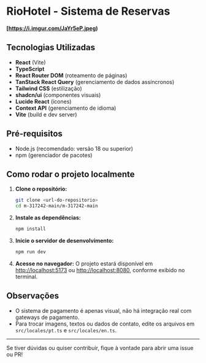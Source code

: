 # RioHotel - Sistema de Reservas

**[https://i.imgur.com/JaYr5eP.jpeg)**

## Tecnologias Utilizadas

- **React** (Vite)
- **TypeScript**
- **React Router DOM** (roteamento de páginas)
- **TanStack React Query** (gerenciamento de dados assíncronos)
- **Tailwind CSS** (estilização)
- **shadcn/ui** (componentes visuais)
- **Lucide React** (ícones)
- **Context API** (gerenciamento de idioma)
- **Vite** (build e dev server)

## Pré-requisitos

- Node.js (recomendado: versão 18 ou superior)
- npm (gerenciador de pacotes)

## Como rodar o projeto localmente

1. **Clone o repositório:**
   ```bash
   git clone <url-do-repositorio>
   cd m-317242-main/m-317242-main
   ```

2. **Instale as dependências:**
   ```bash
   npm install
   ```

3. **Inicie o servidor de desenvolvimento:**
   ```bash
   npm run dev
   ```

4. **Acesse no navegador:**
   O projeto estará disponível em [http://localhost:5173](http://localhost:5173) ou [http://localhost:8080](http://localhost:8080), conforme exibido no terminal.

## Observações
- O sistema de pagamento é apenas visual, não há integração real com gateways de pagamento.
- Para trocar imagens, textos ou dados de contato, edite os arquivos em `src/locales/pt.ts` e `src/locales/en.ts`.


---

Se tiver dúvidas ou quiser contribuir, fique à vontade para abrir uma issue ou PR! 
